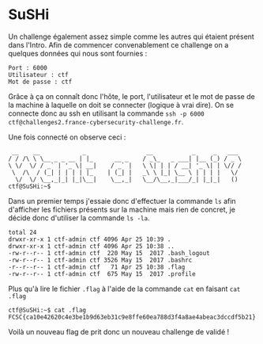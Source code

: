 # SuSHi

Un challenge également assez simple comme les autres qui étaient présent dans l'Intro.
Afin de commencer convenablement ce challenge on a quelques données qui nous sont fournies :
```Adresse : challenges2.france-cybersecurity-challenge.fr
Port : 6000
Utilisateur : ctf
Mot de passe : ctf
```
Grâce à ça on connaît donc l'hôte, le port, l'utilisateur et le mot de passe de la machine à laquelle on doit se connecter (logique à vrai dire). On se connecte donc au ssh en utilisant la commande `ssh -p 6000 ctf@challenges2.france-cybersecurity-challenge.fr`.

Une fois connecté on observe ceci :
```
 __    __            _                 __           _     _   ___ 
/ / /\ \ \__ _ _ __ | |_      __ _    / _\_   _ ___| |__ (_) / _ \
\ \/  \/ / _` | '_ \| __|    / _` |   \ \| | | / __| '_ \| | \// /
 \  /\  / (_| | | | | |_    | (_| |   _\ \ |_| \__ \ | | | |   \/ 
  \/  \/ \__,_|_| |_|\__|    \__,_|   \__/\__,_|___/_| |_|_|   () 
ctf@SuSHi:~$ 

```
Dans un premier temps j'essaie donc d'effectuer la commande `ls` afin d'afficher les fichiers présents sur la machine mais rien de concret, je décide donc d'utiliser la commande `ls -la`.
```
total 24
drwxr-xr-x 1 ctf-admin ctf 4096 Apr 25 10:39 .
drwxr-xr-x 1 ctf-admin ctf 4096 Apr 25 10:38 ..
-rw-r--r-- 1 ctf-admin ctf  220 May 15  2017 .bash_logout
-rw-r--r-- 1 ctf-admin ctf 3526 May 15  2017 .bashrc
-r--r--r-- 1 ctf-admin ctf   71 Apr 25 10:38 .flag
-rw-r--r-- 1 ctf-admin ctf  675 May 15  2017 .profile
```
Plus qu'à lire le fichier `.flag` à l'aide de la commande `cat` en faisant `cat .flag`
```
ctf@SuSHi:~$ cat .flag 
FCSC{ca10e42620c4e3be1b9d63eb31c9e8ffe60ea788d3f4a8ae4abeac3dccdf5b21}
```
Voilà un nouveau flag de prit donc un nouveau challenge de validé !
